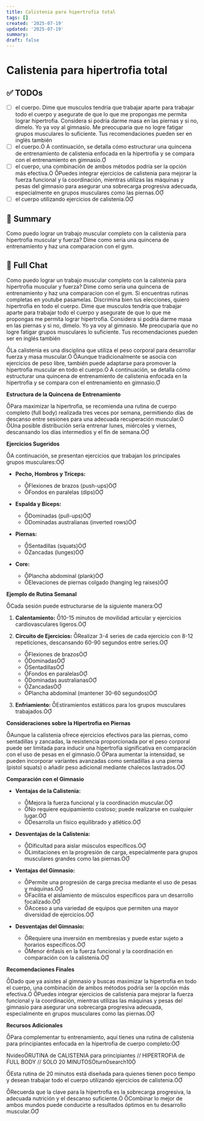 ```yaml
---
title: Calistenia para hipertrofia total
tags: []
created: '2025-07-19'
updated: '2025-07-19'
summary:
draft: false
---
```


# Calistenia para hipertrofia total

## ✅ TODOs
- [ ] el cuerpo. Dime que musculos tendria que trabajar aparte para trabajar todo el cuerpo y asegurate de que lo que me propongas me permita lograr hipertrofia. Considera si podria darme masa en las piernas y si no, dimelo. Yo ya voy al gimnasio. Me preocuparia que no logre fatigar grupos musculares lo suficiente. Tus recomendaciones pueden ser en inglés también
- [ ] el cuerpo. A continuación, se detalla cómo estructurar una quincena de entrenamiento de calistenia enfocada en la hipertrofia y se compara con el entrenamiento en gimnasio.
- [ ] el cuerpo, una combinación de ambos métodos podría ser la opción más efectiva. Puedes integrar ejercicios de calistenia para mejorar la fuerza funcional y la coordinación, mientras utilizas las máquinas y pesas del gimnasio para asegurar una sobrecarga progresiva adecuada, especialmente en grupos musculares como las piernas.
- [ ] el cuerpo utilizando ejercicios de calistenia.

## 📌 Summary
Como puedo lograr un trabajo muscular completo con la calistenia para hipertrofia muscular y fuerza? Dime como seria una quincena de entrenamiento y haz una comparacion con el gym.

## 🧠 Full Chat


Como puedo lograr un trabajo muscular completo con la calistenia para hipertrofia muscular y fuerza? Dime como seria una quincena de entrenamiento y haz una comparacion con el gym.
Si encuentras rutinas completas en youtube pasamelas. Discrimina bien tus elecciones, quiero hipertrofia en todo el cuerpo. Dime que musculos tendria que trabajar aparte para trabajar todo el cuerpo y asegurate de que lo que me propongas me permita lograr hipertrofia. Considera si podria darme masa en las piernas y si no, dimelo. Yo ya voy al gimnasio. Me preocuparia que no logre fatigar grupos musculares lo suficiente. Tus recomendaciones pueden ser en inglés también



La calistenia es una disciplina que utiliza el peso corporal para desarrollar fuerza y masa muscular. Aunque tradicionalmente se asocia con ejercicios de peso libre, también puede adaptarse para promover la hipertrofia muscular en todo el cuerpo. A continuación, se detalla cómo estructurar una quincena de entrenamiento de calistenia enfocada en la hipertrofia y se compara con el entrenamiento en gimnasio.

**Estructura de la Quincena de Entrenamiento**

Para maximizar la hipertrofia, se recomienda una rutina de cuerpo completo (full body) realizada tres veces por semana, permitiendo días de descanso entre sesiones para una adecuada recuperación muscular. Una posible distribución sería entrenar lunes, miércoles y viernes, descansando los días intermedios y el fin de semana.

**Ejercicios Sugeridos**

A continuación, se presentan ejercicios que trabajan los principales grupos musculares:

- **Pecho, Hombros y Tríceps:**
  - Flexiones de brazos (push-ups)
  - Fondos en paralelas (dips)

- **Espalda y Bíceps:**
  - Dominadas (pull-ups)
  - Dominadas australianas (inverted rows)

- **Piernas:**
  - Sentadillas (squats)
  - Zancadas (lunges)

- **Core:**
  - Plancha abdominal (plank)
  - Elevaciones de piernas colgado (hanging leg raises)

**Ejemplo de Rutina Semanal**

Cada sesión puede estructurarse de la siguiente manera:

1. **Calentamiento:** 10-15 minutos de movilidad articular y ejercicios cardiovasculares ligeros.

2. **Circuito de Ejercicios:** Realizar 3-4 series de cada ejercicio con 8-12 repeticiones, descansando 60-90 segundos entre series.

   - Flexiones de brazos
   - Dominadas
   - Sentadillas
   - Fondos en paralelas
   - Dominadas australianas
   - Zancadas
   - Plancha abdominal (mantener 30-60 segundos)

3. **Enfriamiento:** Estiramientos estáticos para los grupos musculares trabajados.

**Consideraciones sobre la Hipertrofia en Piernas**

Aunque la calistenia ofrece ejercicios efectivos para las piernas, como sentadillas y zancadas, la resistencia proporcionada por el peso corporal puede ser limitada para inducir una hipertrofia significativa en comparación con el uso de pesas en el gimnasio. Para aumentar la intensidad, se pueden incorporar variantes avanzadas como sentadillas a una pierna (pistol squats) o añadir peso adicional mediante chalecos lastrados.

**Comparación con el Gimnasio**

- **Ventajas de la Calistenia:**
  - Mejora la fuerza funcional y la coordinación muscular.
  - No requiere equipamiento costoso; puede realizarse en cualquier lugar.
  - Desarrolla un físico equilibrado y atlético.

- **Desventajas de la Calistenia:**
  - Dificultad para aislar músculos específicos.
  - Limitaciones en la progresión de carga, especialmente para grupos musculares grandes como las piernas.

- **Ventajas del Gimnasio:**
  - Permite una progresión de carga precisa mediante el uso de pesas y máquinas.
  - Facilita el aislamiento de músculos específicos para un desarrollo focalizado.
  - Acceso a una variedad de equipos que permiten una mayor diversidad de ejercicios.

- **Desventajas del Gimnasio:**
  - Requiere una inversión en membresías y puede estar sujeto a horarios específicos.
  - Menor énfasis en la fuerza funcional y la coordinación en comparación con la calistenia.

**Recomendaciones Finales**

Dado que ya asistes al gimnasio y buscas maximizar la hipertrofia en todo el cuerpo, una combinación de ambos métodos podría ser la opción más efectiva. Puedes integrar ejercicios de calistenia para mejorar la fuerza funcional y la coordinación, mientras utilizas las máquinas y pesas del gimnasio para asegurar una sobrecarga progresiva adecuada, especialmente en grupos musculares como las piernas.

**Recursos Adicionales**

Para complementar tu entrenamiento, aquí tienes una rutina de calistenia para principiantes enfocada en la hipertrofia de cuerpo completo:

videoRUTINA de CALISTENIA para principiantes // HIPERTROFIA de FULL BODY // SOLO 20 MINUTOSturn0search10

Esta rutina de 20 minutos está diseñada para quienes tienen poco tiempo y desean trabajar todo el cuerpo utilizando ejercicios de calistenia.

Recuerda que la clave para la hipertrofia es la sobrecarga progresiva, la adecuada nutrición y el descanso suficiente. Combinar lo mejor de ambos mundos puede conducirte a resultados óptimos en tu desarrollo muscular.